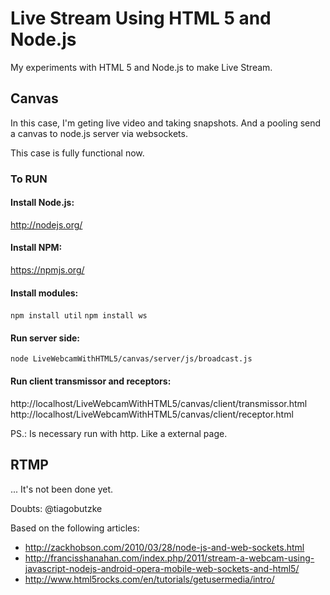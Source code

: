 # Live Stream Using HTML 5 and Node.js
My experiments with HTML 5 and Node.js to make Live Stream.

## Canvas
In this case, I'm geting live video and taking snapshots. And a pooling send a canvas to node.js server via websockets.

This case is fully functional now.

### To RUN
#### Install Node.js: 
http://nodejs.org/

#### Install NPM: 
https://npmjs.org/

#### Install modules:
`npm install util`
`npm install ws`

#### Run server side:
`node LiveWebcamWithHTML5/canvas/server/js/broadcast.js`

#### Run client transmissor and receptors:
http://localhost/LiveWebcamWithHTML5/canvas/client/transmissor.html
http://localhost/LiveWebcamWithHTML5/canvas/client/receptor.html

PS.: Is necessary run with http. Like a external page.

## RTMP
... It's not been done yet.

Doubts: @tiagobutzke

Based on the following articles:
- http://zackhobson.com/2010/03/28/node-js-and-web-sockets.html
- http://francisshanahan.com/index.php/2011/stream-a-webcam-using-javascript-nodejs-android-opera-mobile-web-sockets-and-html5/
- http://www.html5rocks.com/en/tutorials/getusermedia/intro/

